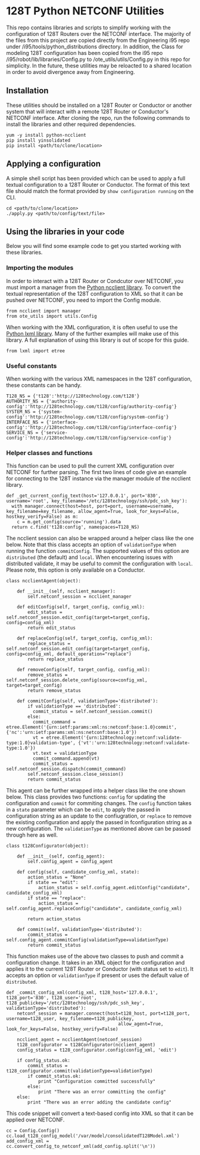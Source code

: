 # 128T Python NETCONF Utilities #
This repo contains libraries and scripts to simplify working with the configuration of 128T Routers over the NETCONF interface.  The majority of the files from this project are copied directly from the Engineering i95 repo under /i95/tools/python_distributions directory.  In addition, the Class for modeling 128T configuration has been copied from the i95 repo /i95/robot/lib/libraries/Config.py to /ote_utils/utils/Config.py in this repo for simplicity.  In the future, these utilities may be reloacted to a shared location in order to avoid divergence away from Engineering.

## Installation ##
These utilities should be installed on a 128T Router or Conductor or another system that will interact with a remote 128T Router or Conductor's NETCONF interface.  After cloning the repo, run the following commands to install the libraries and other required dependencies.
```
yum -y install python-ncclient
pip install yinsolidated
pip install <path/to/clone/location>
```

## Applying a configuration ##
A simple shell script has been provided which can be used to apply a full textual configuration to a 128T Router or Conductor.  The format of this text file should match the format provided by `show configuration running` on the CLI.
```
cd <path/to/clone/location>
./apply.py <path/to/config/text/file>
```

## Using the libraries in your code ##
Below you will find some example code to get you started working with these libraries.

### Importing the modules ###
In order to interact with a 128T Router or Condcutor over NETCONF, you must import a manager from the [Python ncclient library](https://ncclient.readthedocs.io/en/latest/).  To convert the textual representation of the 128T configuration to XML so that it can be pushed over NETCONF, you need to import the Config module.
```
from ncclient import manager
from ote_utils import utils.Config
```

When working with the XML configuration, it is often useful to use the [Python lxml library](http://lxml.de).  Many of the further examples will make use of this library.  A full explanation of using this library is out of scope for this guide.
```
from lxml import etree
```

### Useful constants ###
When working with the various XML namespaces in the 128T configuration, these constants can be handy.
```
T128_NS = {'t128':'http://128technology.com/t128'}
AUTHORITY_NS = {'authority-config':'http://128technology.com/t128/config/authority-config'}
SYSTEM_NS = {'system-config':'http://128technology.com/t128/config/system-config'}
INTERFACE_NS = {'interface-config':'http://128technology.com/t128/config/interface-config'}
SERVICE_NS = {'service-config':'http://128technology.com/t128/config/service-config'}
```

### Helper classes and functions ###
This function can be used to pull the current XML configuration over NETCONF for further parsing.  The first two lines of code give an example for connecting to the 128T instance via the manager module of the ncclient library.
```
def _get_current_config_text(host='127.0.0.1', port='830', username='root', key_filename='/etc/128technology/ssh/pdc_ssh_key'):
  with manager.connect(host=host, port=port, username=username, key_filename=key_filename, allow_agent=True, look_for_keys=False, hostkey_verify=False) as m:
    c = m.get_config(source='running').data
  return c.find('t128:config', namespaces=T128_NS)
```

The ncclient session can also be wrapped around a helper class like the one below.  Note that this class accepts an option of `validationType` when running the function `commitConfig`.  The supported values of this option are `distributed` (the default) and `local`.  When encountering issues with distributed validate, it may be useful to commit the configuration with `local`.  Please note, this option is only available on a Conductor.
```
class ncclientAgent(object):

    def __init__(self, ncclient_manager):
        self.netconf_session = ncclient_manager

    def editConfig(self, target_config, config_xml):
        edit_status = self.netconf_session.edit_config(target=target_config, config=config_xml)
        return edit_status

    def replaceConfig(self, target_config, config_xml):
        replace_status = self.netconf_session.edit_config(target=target_config, config=config_xml, default_operation="replace")
        return replace_status

    def removeConfig(self, target_config, config_xml):
        remove_status = self.netconf_session.delete_config(source=config_xml, target=target_config)
        return remove_status

    def commitConfig(self, validationType='distributed'):
        if validationType == 'distributed':
          commit_status = self.netconf_session.commit()
        else:
          commit_command = etree.Element('{urn:ietf:params:xml:ns:netconf:base:1.0}commit', {'nc':'urn:ietf:params:xml:ns:netconf:base:1.0'})
          vt = etree.Element('{urn:128technology:netconf:validate-type:1.0}validation-type', {'vt':'urn:128technology:netconf:validate-type:1.0'})
          vt.text = validationType
          commit_command.append(vt)
          commit_status = self.netconf_session.dispatch(commit_command)
        self.netconf_session.close_session()
        return commit_status
```

This agent can be further wrapped into a helper class like the one shown below.  This class provides two functions: `config` for updating the configuration and `commit` for commiting changes.  The `config` function takes in a `state` parameter which can be `edit`, to apply the passed in configuration string as an update to the confiugration, or `replace` to remove the existing configuration and apply the passed in fconfiguration string as a new configuration.  The `validationType` as mentioned above can be passed through here as well.
```
class t128Configurator(object):

    def __init__(self, config_agent):
        self.config_agent = config_agent

    def config(self, candidate_config_xml, state):
        action_status = "None"
        if state == "edit":
            action_status = self.config_agent.editConfig("candidate", candidate_config_xml)
        if state == "replace":
            action_status = self.config_agent.replaceConfig("candidate", candidate_config_xml)

        return action_status

    def commit(self, validationType='distributed'):
        commit_status = self.config_agent.commitConfig(validationType=validationType)
        return commit_status
```

This function makes use of the above two classes to push and commit a configuration change.  It takes in an XML object for the configuration and applies it to the current 128T Router or Conductor (with status set to `edit`).  It accepts an option or `validationType` if present or uses the default value of `distributed`.
```
def _commit_config_xml(config_xml, t128_host='127.0.0.1', t128_port='830', t128_user='root', t128_publickey='/etc/128technology/ssh/pdc_ssh_key', validationType='distributed'):
    netconf_session = manager.connect(host=t128_host, port=t128_port, username=t128_user, key_filename=t128_publickey,
                                          allow_agent=True, look_for_keys=False, hostkey_verify=False)

    ncclient_agent = ncclientAgent(netconf_session)
    t128_configurator = t128Configurator(ncclient_agent)
    config_status = t128_configurator.config(config_xml, 'edit')

    if config_status.ok:
        commit_status = t128_configurator.commit(validationType=validationType)
        if commit_status.ok:
            print "Configuration committed successfully"
        else:
            print "There was an error committing the config"
    else:
        print "There was an error adding the candidate config"
```

This code snippet will convert a text-based config into XML so that it can be applied over NETCONF.
```
cc = Config.Config()
cc.load_t128_config_model('/var/model/consolidatedT128Model.xml')
add_config_xml = cc.convert_config_to_netconf_xml(add_config.split('\n'))
```
